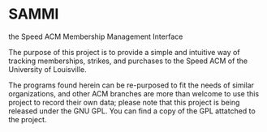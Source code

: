 # SAMMI
the Speed ACM Membership Management Interface

The purpose of this project is to provide a simple and intuitive way of tracking memberships, strikes, and purchases to the Speed ACM of the University of Louisville.

The programs found herein can be re-purposed to fit the needs of similar organizations, and other ACM branches are more than welcome to use this project to record their own data; please note that this project is being released under the GNU GPL. You can find a copy of the GPL attatched to the project.
